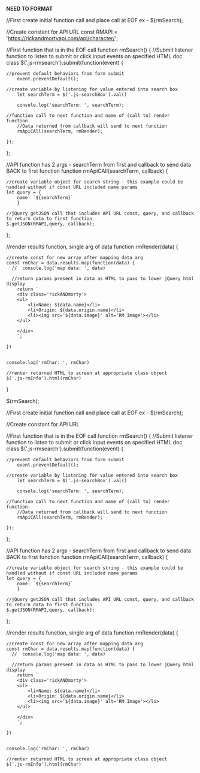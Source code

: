 **NEED TO FORMAT**


//First create initial function call and place call at EOF ex - $(rmSearch);

//Create constant for API URL
const RMAPI = 'https://rickandmortyapi.com/api/character/';




//First function that is in the EOF call
function rmSearch()  {
//Submit listener function to listen to submit or click input events on specified HTML doc class
    $('.js-rmsearch').submit(function(event)    {

    //prevent default behaviors from form submit
        event.preventDefault();

    //create variable by listening for value entered into search box
        let searchTerm = $('.js-searchBox').val()

        console.log('searchTerm: ', searchTerm);

    //function call to next function and name of (call to) render function.  
        //Data returned from callback will send to next function
        rmApiCAll(searchTerm, rmRender);

    });

};

//API function has 2 args - searchTerm from first and callback to send data BACK to first function
function rmApiCAll(searchTerm, callback)    {

    //create variable object for search string - this example could be handled without if const URL included name params
    let query = {
        name: `${searchTerm}`
        }

    //jQuery getJSON call that includes API URL const, query, and callback to return data to first function
    $.getJSON(RMAPI,query, callback);

};

//render results function, single arg of data
function rmRender(data) {
    
    //create const for new array after mapping data arg
    const rmChar = data.results.map(function(data) {
      //  console.log('map data: ', data)

      //return params present in data as HTML to pass to lower jQuery html display
        return ` 
        <div class='rickANDmorty'>
        <ul>
            <li>Name: ${data.name}</li>
            <li>Origin: ${data.origin.name}</li>
            <li><img src='${data.image}' alt='RM Image'></li>
        </ul>
    
        </div>
        `;

    })

    
    console.log('rmChar: ', rmChar)

    //renter returned HTML to screen at appropriate class object
    $('.js-rmInfo').html(rmChar)

}






$(rmSearch);




//First create initial function call and place call at EOF ex - $(rmSearch);

//Create constant for API URL


//First function that is in the EOF call
function rmSearch()  {
//Submit listener function to listen to submit or click input events on specified HTML doc class
    $('.js-rmsearch').submit(function(event)    {

    //prevent default behaviors from form submit
        event.preventDefault();

    //create variable by listening for value entered into search box
        let searchTerm = $('.js-searchBox').val()

        console.log('searchTerm: ', searchTerm);

    //function call to next function and name of (call to) render function.  
        //Data returned from callback will send to next function
        rmApiCAll(searchTerm, rmRender);

    });

};

//API function has 2 args - searchTerm from first and callback to send data BACK to first function
function rmApiCAll(searchTerm, callback)    {

    //create variable object for search string - this example could be handled without if const URL included name params
    let query = {
        name: `${searchTerm}`
        }

    //jQuery getJSON call that includes API URL const, query, and callback to return data to first function
    $.getJSON(RMAPI,query, callback);

};

//render results function, single arg of data
function rmRender(data) {
    
    //create const for new array after mapping data arg
    const rmChar = data.results.map(function(data) {
      //  console.log('map data: ', data)

      //return params present in data as HTML to pass to lower jQuery html display
        return ` 
        <div class='rickANDmorty'>
        <ul>
            <li>Name: ${data.name}</li>
            <li>Origin: ${data.origin.name}</li>
            <li><img src='${data.image}' alt='RM Image'></li>
        </ul>
    
        </div>
        `;

    })

    
    console.log('rmChar: ', rmChar)

    //renter returned HTML to screen at appropriate class object
    $('.js-rmInfo').html(rmChar)
